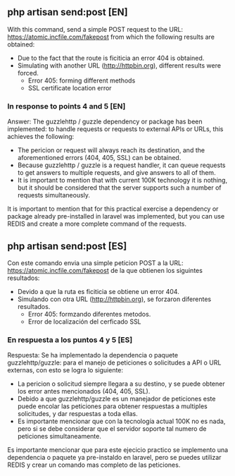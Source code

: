 ## php artisan send:post [EN]

With this command, send a simple POST request to the URL: https://atomic.incfile.com/fakepost from which the following results are obtained:

- Due to the fact that the route is ficiticia an error 404 is obtained.
- Simulating with another URL (http://httpbin.org), different results were forced.
    + Error 405: forming different methods
    + SSL certificate location error

### In response to points 4 and 5 [EN]

Answer: The guzzlehttp / guzzle dependency or package has been implemented: to handle requests or requests to external APIs or URLs, this achieves the following:

- The pericion or request will always reach its destination, and the aforementioned errors (404, 405, SSL) can be obtained.
- Because guzzlehttp / guzzle is a request handler, it can queue requests to get answers to multiple requests, and give answers to all of them.
- It is important to mention that with current 100K technology it is nothing, but it should be considered that the server supports such a number of requests simultaneously.

It is important to mention that for this practical exercise a dependency or package already pre-installed in laravel was implemented, but you can use REDIS and create a more complete command of the requests.


## php artisan send:post [ES]

Con este comando envia una simple peticion POST a la URL: https://atomic.incfile.com/fakepost de la que obtienen los siguintes resultados:

- Devido a que la ruta es ficiticia se obtiene un error 404.
- Simulando con otra URL (http://httpbin.org), se forzaron diferentes resultados.
    + Error 405: formzando diferentes metodos.
    + Error de localización del cerficado SSL

### En respuesta a los puntos 4 y 5 [ES]

Respuesta: Se ha implementado la dependencia o paquete guzzlehttp/guzzle:  para el manejo de peticiones o solicitudes a API o URL externas, con esto se logra lo siguiente:

- La pericion o solicitud siempre llegara a su destino, y se puede obtener los error antes mencionados (404, 405, SSL).
- Debido a que guzzlehttp/guzzle es un manejador de peticiones este puede encolar las peticiones para obtener respuestas a multiples solicitudes, y dar respuestas a toda ellas. 
- Es importante mencionar que con la tecnología actual 100K no es nada, pero si se debe considerar que el servidor soporte tal numero de peticiones simultaneamente.

Es importante mencionar que para este ejecicio practico se implemento una dependencia o paquete ya pre-instaldo en laravel, pero se puedes utilizar REDIS y crear un comando mas completo de las peticiones.



